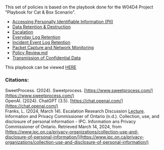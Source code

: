 This set of policies is based on the playbook done for the W04D4 Project "Playbook for Cat & Box Scenario".

- [Accessing Personally Identifiable Information (PII)](https://github.com/Blyzz616/BoxSOP/blob/main/policies/Accessing_PII.md)
- [Data Retention & Destruction](https://github.com/Blyzz616/BoxSOP/blob/main/policies/Data_Retention_%26_Destruction.md)
- [Escalation](https://github.com/Blyzz616/BoxSOP/blob/main/policies/Escalation.md)
- [Everyday Log Retention](https://github.com/Blyzz616/BoxSOP/blob/main/policies/Everyday_Log_Retention.md)
- [Incident Event Log Retention](https://github.com/Blyzz616/BoxSOP/blob/main/policies/Incident_Event_Log_Retention.md)
- [Packet Capture and Network Monitoring](https://github.com/Blyzz616/BoxSOP/blob/main/policies/Packet_Capture_and_Network_Monitoring.md)
- [Policy Review.md](https://github.com/Blyzz616/BoxSOP/blob/main/policies/Policy_Review.md)
- [Transmission of Confidential Data](https://github.com/Blyzz616/BoxSOP/blob/main/policies/Transmission_of_Confidential_Data.md)

This playbook can be viewed [HERE](https://github.com/Blyzz616/BoxSOP/tree/main)

### Citations:

SweetProcess. (2024). Sweetprocess. [https://www.sweetprocess.com/](https://www.sweetprocess.com/)  
OpenAI. (2024). ChatGPT (3.5). [https://chat.openai.com/](https://chat.openai.com/)  
Franks, L. (2024, March 14). Escalation Research Discussion [Lecture](https://cyber.compass.lighthouselabs.ca/p/2/activities/2984/lectures/649).  
Information and Privacy Commissioner of Ontario (n.d.). Collection, use, and disclosure of personal information - IPC. Information ans Privacy Commissioner of Ontario. Retrieved March 14, 2024, from [https://www.ipc.on.ca/privacy-organizations/collection-use-and-disclosure-of-personal-information/](https://www.ipc.on.ca/privacy-organizations/collection-use-and-disclosure-of-personal-information/)
